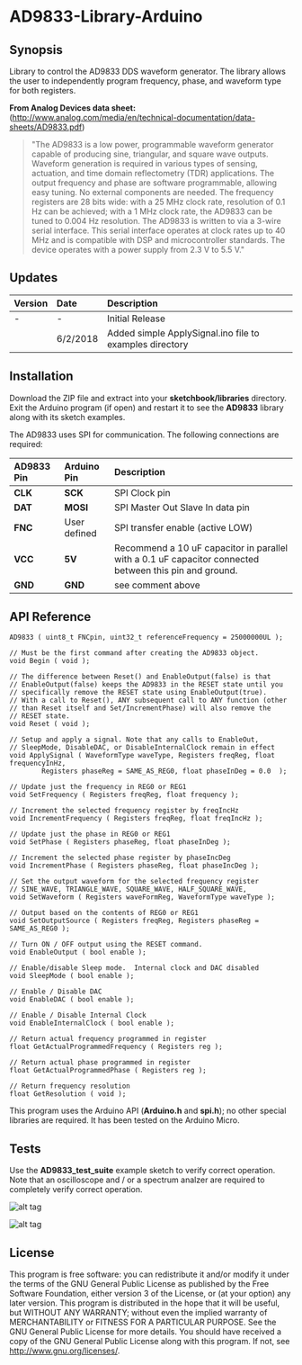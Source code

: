 # AD9833-Library-Arduino

## Synopsis
Library to control the AD9833 DDS waveform generator. The library allows the user to independently program frequency, phase, and waveform type for both registers.

**From Analog Devices data sheet:** (http://www.analog.com/media/en/technical-documentation/data-sheets/AD9833.pdf)
>"The AD9833 is a low power, programmable waveform generator capable of producing sine, triangular, and square wave outputs. Waveform generation is required in various types of sensing, actuation, and time domain reflectometry (TDR) applications. The output frequency and phase are software programmable, allowing easy tuning. No external components are needed. The frequency registers are 28 bits wide: with a 25 MHz clock rate, resolution of 0.1 Hz can be achieved; with a 1 MHz clock rate, the AD9833 can be tuned to 0.004 Hz resolution. The AD9833 is written to via a 3-wire serial interface. This serial interface operates at clock rates up to 40 MHz and is compatible with DSP and microcontroller standards. The device operates with a power supply from 2.3 V to 5.5 V."

## Updates

| Version | Date | Description |
| :--------- | :---------- | :---------------------------------------- |
| - | - | Initial Release |
|   | 6/2/2018 |  Added simple ApplySignal.ino file to examples directory               |


## Installation

Download the ZIP file and extract into your **sketchbook/libraries** directory. Exit the Arduino program (if open) and restart it to see the **AD9833** library along with its sketch examples.

The AD9833 uses SPI for communication. The following connections are required:

| AD9833 Pin | Arduino Pin | Description |
| :--------- | :---------- | :---------------------------------------- |
| **CLK** | **SCK** | SPI Clock pin |
| **DAT** | **MOSI** | SPI Master Out Slave In data pin |
| **FNC** | User defined | SPI transfer enable (active LOW) |
| **VCC** | **5V** | Recommend a 10 uF capacitor in parallel with a 0.1 uF capacitor connected between this pin and ground.|
| **GND** | **GND** | see comment above |

## API Reference

	AD9833 ( uint8_t FNCpin, uint32_t referenceFrequency = 25000000UL );

	// Must be the first command after creating the AD9833 object.
	void Begin ( void );

	// The difference between Reset() and EnableOutput(false) is that
	// EnableOutput(false) keeps the AD9833 in the RESET state until you
	// specifically remove the RESET state using EnableOutput(true).
	// With a call to Reset(), ANY subsequent call to ANY function (other
	// than Reset itself and Set/IncrementPhase) will also remove the
	// RESET state.
	void Reset ( void );
	
	// Setup and apply a signal. Note that any calls to EnableOut,
	// SleepMode, DisableDAC, or DisableInternalClock remain in effect
	void ApplySignal ( WaveformType waveType, Registers freqReg, float frequencyInHz,
			Registers phaseReg = SAME_AS_REG0, float phaseInDeg = 0.0  );

	// Update just the frequency in REG0 or REG1
	void SetFrequency ( Registers freqReg, float frequency );

	// Increment the selected frequency register by freqIncHz
	void IncrementFrequency ( Registers freqReg, float freqIncHz );

	// Update just the phase in REG0 or REG1
	void SetPhase ( Registers phaseReg, float phaseInDeg );

	// Increment the selected phase register by phaseIncDeg
	void IncrementPhase ( Registers phaseReg, float phaseIncDeg );

	// Set the output waveform for the selected frequency register
	// SINE_WAVE, TRIANGLE_WAVE, SQUARE_WAVE, HALF_SQUARE_WAVE,
	void SetWaveform ( Registers waveFormReg, WaveformType waveType );

	// Output based on the contents of REG0 or REG1
	void SetOutputSource ( Registers freqReg, Registers phaseReg = SAME_AS_REG0 );

	// Turn ON / OFF output using the RESET command.
	void EnableOutput ( bool enable );

	// Enable/disable Sleep mode.  Internal clock and DAC disabled
	void SleepMode ( bool enable );

	// Enable / Disable DAC
	void EnableDAC ( bool enable );

	// Enable / Disable Internal Clock
	void EnableInternalClock ( bool enable );

	// Return actual frequency programmed in register 
	float GetActualProgrammedFrequency ( Registers reg );

	// Return actual phase programmed in register
	float GetActualProgrammedPhase ( Registers reg );

	// Return frequency resolution 
	float GetResolution ( void );

This program uses the Arduino API (**Arduino.h** and **spi.h**); no other special libraries are required. It has been tested on the Arduino Micro.

## Tests

Use the **AD9833_test_suite** example sketch to verify correct operation. Note that an oscilloscope and / or a spectrum analzer are required to completely verify correct operation.

![alt tag](https://cloud.githubusercontent.com/assets/3778024/20465143/4108022e-af1c-11e6-96e9-26b73d52e730.png)

![alt tag](https://cloud.githubusercontent.com/assets/3778024/20465125/011e6694-af1c-11e6-8f17-655415a0de87.png)

## License

This program is free software: you can redistribute it and/or modify it under the terms of the GNU General Public License as published by the Free Software Foundation, either version 3 of the License, or (at your option) any later version. This program is distributed in the hope that it will be useful, but WITHOUT ANY WARRANTY; without even the implied warranty of MERCHANTABILITY or FITNESS FOR A PARTICULAR PURPOSE. See the GNU General Public License for more details. You should have received a copy of the GNU General Public License along with this program. If not, see http://www.gnu.org/licenses/.
